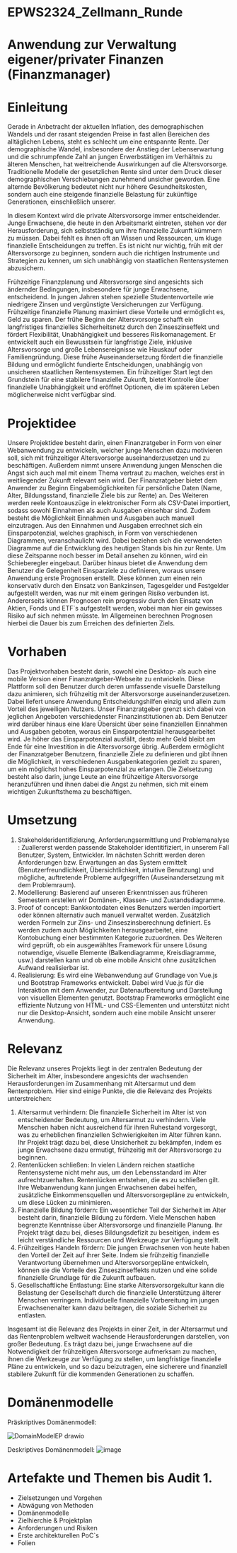 # EPWS2324_Zellmann_Runde

# Anwendung zur Verwaltung eigener/privater Finanzen (Finanzmanager)

# Einleitung

Gerade in Anbetracht der aktuellen Inflation, des demographischen Wandels und der rasant steigenden Preise in fast allen Bereichen des alltäglichen Lebens, steht es schlecht um eine entspannte Rente. Der demographische Wandel, insbesondere der Anstieg der Lebenserwartung und die schrumpfende Zahl an jungen Erwerbstätigen im Verhältnis zu älteren Menschen, hat weitreichende Auswirkungen auf die Altersvorsorge. Traditionelle Modelle der gesetzlichen Rente sind unter dem Druck dieser demographischen Verschiebungen zunehmend unsicher geworden. Eine alternde Bevölkerung bedeutet nicht nur höhere Gesundheitskosten, sondern auch eine steigende finanzielle Belastung für zukünftige Generationen, einschließlich unserer.

In diesem Kontext wird die private Altersvorsorge immer entscheidender. Junge Erwachsene, die heute in den Arbeitsmarkt eintreten, stehen vor der Herausforderung, sich selbstständig um ihre finanzielle Zukunft kümmern zu müssen. Dabei fehlt es ihnen oft an Wissen und Ressourcen, um kluge finanzielle Entscheidungen zu treffen. Es ist nicht nur wichtig, früh mit der Altersvorsorge zu beginnen, sondern auch die richtigen Instrumente und Strategien zu kennen, um sich unabhängig von staatlichen Rentensystemen abzusichern.

Frühzeitige Finanzplanung und Altersvorsorge sind angesichts sich ändernder Bedingungen, insbesondere für junge Erwachsene, entscheidend. In jungen Jahren stehen spezielle Studentenvorteile wie niedrigere Zinsen und vergünstigte Versicherungen zur Verfügung. Frühzeitige finanzielle Planung maximiert diese Vorteile und ermöglicht es, Geld zu sparen. Der frühe Beginn der Altersvorsorge schafft ein langfristiges finanzielles Sicherheitsnetz durch den Zinseszinseffekt und fördert Flexibilität, Unabhängigkeit und besseres Risikomanagement. Er entwickelt auch ein Bewusstsein für langfristige Ziele, inklusive Altersvorsorge und große Lebensereignisse wie Hauskauf oder Familiengründung. Diese frühe Auseinandersetzung fördert die finanzielle Bildung und ermöglicht fundierte Entscheidungen, unabhängig von unsicheren staatlichen Rentensystemen. Ein frühzeitiger Start legt den Grundstein für eine stabilere finanzielle Zukunft, bietet Kontrolle über finanzielle Unabhängigkeit und eröffnet Optionen, die im späteren Leben möglicherweise nicht verfügbar sind.


# Projektidee

Unsere Projektidee besteht darin, einen Finanzratgeber in Form von einer Webanwendung zu entwickeln, welcher junge Menschen dazu motivieren soll, sich mit frühzeitiger Altersvorsorge auseinanderzusetzen und zu beschäftigen. Außerdem nimmt unsere Anwendung jungen Menschen die Angst sich auch mal mit einem Thema vertraut zu machen, welches erst in weitliegender Zukunft relevant sein wird. Der Finanzratgeber bietet dem Anwender zu Beginn Eingabemöglichkeiten für persönliche Daten (Name, Alter, Bildungsstand, finanzielle Ziele bis zur Rente) an. Des Weiteren werden reele Kontoauszüge in elektronischer Form als CSV-Datei importiert, sodass sowohl Einnahmen als auch Ausgaben einsehbar sind. Zudem besteht die Möglichkeit Einnahmen und Ausgaben auch manuell einzutragen. Aus den Einnahmen und Ausgaben errechnet sich ein Einsparpotenzial, welches graphisch, in Form von verschiedenen Diagrammen, veranschaulicht wird. Dabei beziehen sich die verwendeten Diagramme auf die Entwicklung des heutigen Stands bis hin zur Rente. Um diese Zeitspanne noch besser im Detail ansehen zu können, wird ein Schieberegler eingebaut. Darüber hinaus bietet die Anwendung dem Benutzer die Gelegenheit Einsparziele zu definieren, woraus unsere Anwendung erste Prognosen erstellt. Diese können zum einen rein konservativ durch den Einsatz von Bankzinsen, Tagesgelder und Festgelder aufgestellt werden, was nur mit einem geringen Risiko verbunden ist. Andererseits können Prognosen rein progressiv durch den Einsatz von Aktien, Fonds und ETF`s aufgestellt werden, wobei man hier ein gewisses Risiko auf sich nehmen müsste. Im Allgemeinen berechnen Prognosen hierbei die Dauer bis zum Erreichen des definierten Ziels. 

# Vorhaben 

Das Projektvorhaben besteht darin, sowohl eine Desktop- als auch eine mobile Version einer Finanzratgeber-Webseite zu entwickeln. Diese Plattform soll den Benutzer durch deren umfassende visuelle Darstellung dazu animieren, sich frühzeitig mit der Altersvorsorge auseinanderzusetzen. Dabei liefert unsere Anwendung Entscheidungshilfen einzig und allein zum Vorteil des jeweiligen Nutzers. Unser Finanzratgeber grenzt sich dabei von jeglichen Angeboten verschiedenster Finanzinstitutionen ab. Dem Benutzer wird darüber hinaus eine klare Übersicht über seine finanziellen Einnahmen und Ausgaben geboten, woraus ein Einsparpotentzial herausgearbeitet wird. Je höher das Einsparpotenzial ausfällt, desto mehr Geld bleibt am Ende für eine Investition in die Altersvorsorge übrig. Außerdem ermöglicht der Finanzratgeber Benutzern, finanzielle Ziele zu definieren und gibt ihnen die Möglichkeit, in verschiedenen Ausgabenkategorien gezielt zu sparen, um ein möglichst hohes Einsparpotenzial zu erlangen. Die Zielsetzung besteht also darin, junge Leute an eine frühzeitige Altersvorsorge heranzuführen und ihnen dabei die Angst zu nehmen, sich mit einem wichtigen Zukunftsthema zu beschäftigen.

# Umsetzung

1. Stakeholderidentifizierung, Anforderungsermittlung und Problemanalyse : Zuallererst werden passende Stakeholder identitifiziert, in unserem Fall Benutzer, System, Entwickler. Im nächsten Schritt werden deren Anforderungen bzw. Erwartungen an das System ermittelt (Benutzerfreundlichkeit, Übersichtlichkeit, intuitive Benutzung)  und mögliche, auftretende Probleme aufgegriffen (Auseinandersetzung mit dem Problemraum).
2. Modellierung: Basierend auf unseren Erkenntnissen aus früheren Semestern erstellen wir Domänen-, Klassen- und Zustandsdiagramme.
3. Proof of concept: Bankkontodaten eines Benutzers werden importiert oder können alternativ auch manuell verwaltet werden. Zusätzlich werden Formeln zur Zins- und Zinseszinsberechnung definiert. Es werden  zudem auch Möglichkeiten herausgearbeitet, eine Kontobuchung einer bestimmten Kategorie zuzuordnen. Des Weiteren wird geprüft, ob ein ausgewähltes Framework für unsere Lösung notwendige, visuelle Elemente (Balkendiagramme, Kreisdiagramme, usw.) darstellen kann und ob eine mobile Ansicht ohne zusätzlichen Aufwand realisierbar ist.
4. Realisierung: Es wird eine Webanwendung auf Grundlage von Vue.js und Bootstrap Frameworks entwickelt. Dabei wird Vue.js für die Interaktion mit dem Anwender, zur Datenaufbereitung und Darstellung von visuellen Elementen genutzt. Bootstrap Frameworks ermöglicht eine effiziente Nutzung von HTML- und CSS-Elementen und unterstützt nicht nur die Desktop-Ansicht, sondern auch eine mobile Ansicht unserer Anwendung.

# Relevanz

Die Relevanz unseres Projekts liegt in der zentralen Bedeutung der Sicherheit im Alter, insbesondere angesichts der wachsenden Herausforderungen im Zusammenhang mit Altersarmut und dem Rentenproblem. Hier sind einige Punkte, die die Relevanz des Projekts unterstreichen:
1. Altersarmut verhindern: Die finanzielle Sicherheit im Alter ist von entscheidender Bedeutung, um Altersarmut zu verhindern. Viele Menschen haben nicht ausreichend für ihren Ruhestand vorgesorgt, was zu erheblichen finanziellen Schwierigkeiten im Alter führen kann. Ihr Projekt trägt dazu bei, diese Unsicherheit zu bekämpfen, indem es junge Erwachsene dazu ermutigt, frühzeitig mit der Altersvorsorge zu beginnen.
2. Rentenlücken schließen: In vielen Ländern reichen staatliche Rentensysteme nicht mehr aus, um den Lebensstandard im Alter aufrechtzuerhalten. Rentenlücken entstehen, die es zu schließen gilt. Ihre Webanwendung kann jungen Erwachsenen dabei helfen, zusätzliche Einkommensquellen und Altersvorsorgepläne zu entwickeln, um diese Lücken zu minimieren.
3. Finanzielle Bildung fördern: Ein wesentlicher Teil der Sicherheit im Alter besteht darin, finanzielle Bildung zu fördern. Viele Menschen haben begrenzte Kenntnisse über Altersvorsorge und finanzielle Planung. Ihr Projekt trägt dazu bei, dieses Bildungsdefizit zu beseitigen, indem es leicht verständliche Ressourcen und Werkzeuge zur Verfügung stellt.
4. Frühzeitiges Handeln fördern: Die jungen Erwachsenen von heute haben den Vorteil der Zeit auf ihrer Seite. Indem sie frühzeitig finanzielle Verantwortung übernehmen und Altersvorsorgepläne entwickeln, können sie die Vorteile des Zinseszinseffekts nutzen und eine solide finanzielle Grundlage für die Zukunft aufbauen.
5. Gesellschaftliche Entlastung: Eine starke Altersvorsorgekultur kann die Belastung der Gesellschaft durch die finanzielle Unterstützung älterer Menschen verringern. Individuelle finanzielle Vorbereitung im jungen Erwachsenenalter kann dazu beitragen, die soziale Sicherheit zu entlasten.
   
Insgesamt ist die Relevanz des Projekts in einer Zeit, in der Altersarmut und das Rentenproblem weltweit wachsende Herausforderungen darstellen, von großer Bedeutung. Es trägt dazu bei, junge Erwachsene auf die Notwendigkeit der frühzeitigen Altersvorsorge aufmerksam zu machen, ihnen die Werkzeuge zur Verfügung zu stellen, um langfristige finanzielle Pläne zu entwickeln, und so dazu beizutragen, eine sicherere und finanziell stabilere Zukunft für die kommenden Generationen zu schaffen.

# Domänenmodelle

Präskriptives Domänenmodell:

![DomainModelEP drawio](https://github.com/HendrikRunde/EPWS2324_Zellmann_Runde/assets/92305681/9c3d3579-6aad-4ffb-9dcd-1e6c4c657919)

Deskriptives Domänenmodell:
![image](https://github.com/HendrikRunde/EPWS2324_Zellmann_Runde/assets/92305681/1ce411e4-b62e-4ca8-be5d-89cf4defb8c5)


# Artefakte und Themen bis Audit 1.

- Zielsetzungen und Vorgehen
- Abwägung von Methoden
- Domänenmodelle
- Zielhierchie & Projektplan
- Anforderungen und Risiken
- Erste architekturellen PoC`s
- Folien
